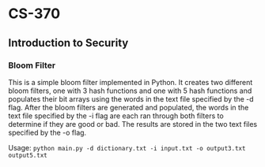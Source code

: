 # CS-370
## Introduction to Security

### Bloom Filter
This is a simple bloom filter implemented in Python. It creates two different bloom filters, one with 3 hash functions and one with 5 hash functions and populates their bit arrays using the words in the text file specified by the -d flag. After the bloom filters are generated and populated, the words in the text file specified by the -i flag are each ran through both filters to determine if they are good or bad. The results are stored in the two text files specified by the -o flag.

Usage:
`python main.py -d dictionary.txt -i input.txt -o output3.txt output5.txt`
